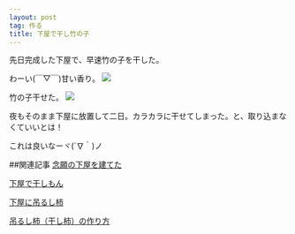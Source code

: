 ```yaml
---
layout: post
tag: 作る
title: 下屋で干し竹の子
---
```

先日完成した下屋で、早速竹の子を干した。

わーい(￣▽￣)甘い香り。
![](https://kobapan.com/f/17078331597_86a03df2ea.jpg)

竹の子干せた。
![](https://kobapan.com/f/17305219202_010d8ef89a.jpg)

夜もそのまま下屋に放置して二日。カラカラに干せてしまった。と、取り込まなくていいとは！

これは良いなーヾ(´∇｀)ノ


##関連記事
[念願の下屋を建てた](http://kobapan.com/blog/2015/04/20/geya.html)

[下屋で干しもん](http://kobapan.com/blog/2015/06/23/hoshimon.html)

[下屋に吊るし柿](http://kobapan.com/blog/2015/10/15/turushigaki.html)

[吊るし柿（干し柿）の作り方](http://kobapan.com/blog/2014/10/09/turushigaki.html)
